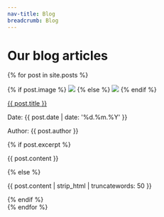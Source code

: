 ```yaml
---
nav-title: Blog
breadcrumb: Blog
---
```


<h1> Our blog articles </h1>

{% for post in site.posts %}
    <section class="post-teaser"> 
        {% if post.image %}
            <img class="image" src="{{ site.baseurl }}/images/posts/{{ post.image }}"/>
        {% else %}
            <img class="image" src="{{ site.baseurl }}/images/blog.jpg"/>
        {% endif %}  
        <p class="title"> <a href="{{ post.url | prepend: site.baseurl }}">{{ post.title }}</a> </p>
        <p class="date"> Date: {{ post.date | date: '%d.%m.%Y' }} </p>
        <p class="author"> Author: {{ post.author }} </p>
        {% if post.excerpt %}
            <p class="excerpt"> {{ post.content }} </p>
        {% else %}
            <p class="excerpt"> {{ post.content | strip_html | truncatewords: 50 }} </p>
        {% endif %}
    </section>
{% endfor %}
